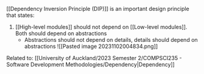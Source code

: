 [[Dependency Inversion Principle (DIP)]] is an important design principle that states:
1. [[High-level modules]] should not depend on [[Low-level modules]]. Both should depend on abstractions
	- Abstractions should not depend on details, details should depend on abstractions
![[Pasted image 20231102004834.png]]

Related to: [[University of Auckland/2023 Semester 2/COMPSCI235 - Software Development Methodologies/Dependency|Dependency]]